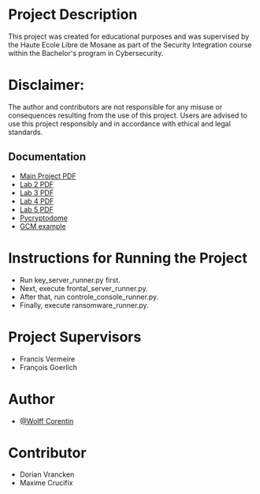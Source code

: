 # Project Description
This project was created for educational purposes and was supervised by the Haute Ecole Libre de Mosane as part of the Security Integration course within the Bachelor's program in Cybersecurity.

# Disclaimer:
The author and contributors are not responsible for any misuse or consequences resulting from the use of this project. Users are advised to use this project responsibly and in accordance with ethical and legal standards.

## Documentation
- [Main Project PDF](https://corentin-wolff.com/pdfs/enonce.pdf)
- [Lab 2 PDF](https://corentin-wolff.com/pdfs/Labo2.pdf)
- [Lab 3 PDF](https://corentin-wolff.com/pdfs/Labo3.pdf)
- [Lab 4 PDF](https://corentin-wolff.com/pdfs/Labo4.pdf)
- [Lab 5 PDF](https://corentin-wolff.com/pdfs/Labo5.pdf)
- [Pycryptodome](https://pycryptodome.readthedocs.io/en/latest/)
- [GCM example](https://en.wikipedia.org/wiki/Galois/Counter_Mode)

# Instructions for Running the Project
- Run key_server_runner.py first.
- Next, execute frontal_server_runner.py.
- After that, run controle_console_runner.py.
- Finally, execute ransomware_runner.py.

# Project Supervisors
- Francis Vermeire
- François Goerlich

# Author
- [@Wolff Corentin](https://www.github.com/WolffCorentin)

# Contributor
- Dorian Vrancken
- Maxime Crucifix
